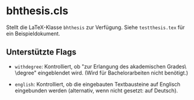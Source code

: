 bhthesis.cls
============

Stellt die LaTeX-Klasse `bhthesis` zur Verfügung. Siehe `testthesis.tex`
für ein Beispieldokument.


Unterstützte Flags
------------------

- `withdegree`: Kontrolliert, ob "zur Erlangung des akademischen Grades\\ \degree"
  eingeblendet wird. (Wird für Bachelorarbeiten nicht benötigt.)

- `english`: Kontrolliert, ob die eingebauten Textbausteine auf Englisch
  eingebunden werden (alternativ, wenn nicht gesetzt: auf Deutsch).